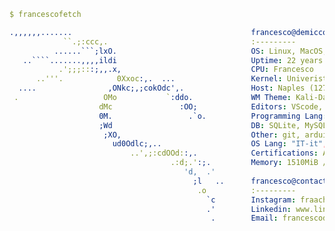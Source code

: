 ```yaml
$ francescofetch

.,,,,,,.......                                        francesco@demicco: 
            ``.;:ccc,.                                :--------- 
          ......```;lxO.                              OS: Linux, MacOS, Windows 
   ..````.......,,,,ildi                              Uptime: 22 years
           .';;;:::;,,.x,                             CPU: Francesco
      ..'''.            0Xxoc:,.  ...                 Kernel: Univeristà degli Studi di Napoli Partheonpe 
  ....                ,ONkc;,;cokOdc',.               Host: Naples (127.0.0.1)
 .                   OMo           `:ddo.             WM Theme: Kali-Dark
                    dMc               :OO;            Editors: VScode, VS, Vim
                    0M.                 .`o.          Programming Lang: C, C++, C#, Java, Swift, Python, JS
                    ;Wd                               DB: SQLite, MySQL, MariaDB, SQLServer
                     ;XO,                             Other: git, arduino, raspberrypi
                       ud0Odlc;,..                    OS Lang: "IT-it", "EN-en" 
                           ..',;:cdOOd::,.            Certifications: Apple Foundation Course, Cisco Networking Academy
                                    .:d;.':;.         Memory: 1510MiB / 150922MiB
                                       'd,  .'      
                                         ;l   ..      francesco@contacts: 
                                          .o          :---------
                                            `c        Instagram: fraachakra 
                                            .'        Linkedin: www.linkedin.com/in/francesco-de-micco-b55034210/
                                             .        Email: francescode.01@gmail.com                  
```


<!-- <h2 align="left">👩‍💻  About Me</h2>

* 💻  I'm `Francesco` a 22 years old frontend and backend developer
* 🌍  I'm based in Naples
* ✉️  You can contact me at [francescode.01@gmail.com](mailto:francescode.01@gmail.com)
* 🧠  I'm learning at Università degli Studi di Napoli "Parthenope"
* 🤝  I'm open to collaborating on any project

<br> -->

<!-- <img src="https://user-images.githubusercontent.com/73097560/115834477-dbab4500-a447-11eb-908a-139a6edaec5c.gif"> -->

###

<!-- <h2 align="left"> 🛠️ Skills</h2>

###

<h3 align="left">Back-end</h3>

###

<p align="left">
  <img src="https://skillicons.dev/icons?i=c,cpp,java,js,php,py,swift,django,flask,mongo,nginx,nodejs,mysql,sqlite,postgres" />
</p>

###

<h3 align="left">Front-end</h3>

###

<p align="left">
    <img src="https://skillicons.dev/icons?i=html,css,tailwind,jquery,bootstrap" />
</p>

###

<h3 align="left">Others</h3>

###

<br clear="both">

<p align="left">
  <img src="https://skillicons.dev/icons?i=bash,git,github,arduino,latex,figma,ps,pr,matlab,aws,cloudflare,gcp,linux,raspberrypi" />

</p>

<br> -->


<!-- ###


📊 *My Stats* 

```text
💬 Programming Languages: 
Python                      ██████████████████░░░░░░░   72.94 % 
Other                       ███████░░░░░░░░░░░░░░░░░░   27.06 % 

🔥 Editors: 
VS Code                     █████████████████████████   100.00 % 

💻 Operating System: 
Linux                       ███████████████░░░░░   85.00 % 
```

**I Mostly Code in Python** 

```text
Python                   2 repos             ████░░░░░░░░░░░░░░░░░░░░░   16.67 % 
CSS                      1 repo              ██░░░░░░░░░░░░░░░░░░░░░░░   08.33 % 
C++                      1 repo              ██░░░░░░░░░░░░░░░░░░░░░░░   08.33 % 
C                        1 repo              ██░░░░░░░░░░░░░░░░░░░░░░░   08.33 % 
Makefile                 1 repo              ██░░░░░░░░░░░░░░░░░░░░░░░   08.33 % 
``` -->
